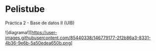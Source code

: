 # Pelistube
Práctica 2 - Base de datos II (UIB)

![diagrama!][https://user-images.githubusercontent.com/85440338/146779177-2f2b86a3-8331-4b36-9e6b-5a50edea650b.png]
